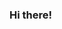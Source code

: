 ﻿### Hi there!
 <!-- 
I am going learn about git and gihub today.
I am just a newbie. I am learning to code in python. It's a beginning.
Fun to learn to git and to code.
 -->

